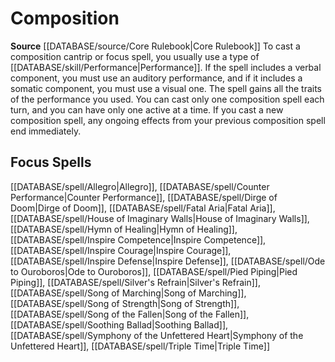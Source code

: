 ﻿---
id: '31'
name: Composition
rarity: Common
source: '[[DATABASE/source/Core Rulebook|Core Rulebook]]'
trait:
- Composition
type: Trait

---
# Composition

**Source** [[DATABASE/source/Core Rulebook|Core Rulebook]] 
To cast a composition cantrip or focus spell, you usually use a type of [[DATABASE/skill/Performance|Performance]]. If the spell includes a verbal component, you must use an auditory performance, and if it includes a somatic component, you must use a visual one. The spell gains all the traits of the performance you used. You can cast only one composition spell each turn, and you can have only one active at a time. If you cast a new composition spell, any ongoing effects from your previous composition spell end immediately.

## Focus Spells

[[DATABASE/spell/Allegro|Allegro]], [[DATABASE/spell/Counter Performance|Counter Performance]], [[DATABASE/spell/Dirge of Doom|Dirge of Doom]], [[DATABASE/spell/Fatal Aria|Fatal Aria]], [[DATABASE/spell/House of Imaginary Walls|House of Imaginary Walls]], [[DATABASE/spell/Hymn of Healing|Hymn of Healing]], [[DATABASE/spell/Inspire Competence|Inspire Competence]], [[DATABASE/spell/Inspire Courage|Inspire Courage]], [[DATABASE/spell/Inspire Defense|Inspire Defense]], [[DATABASE/spell/Ode to Ouroboros|Ode to Ouroboros]], [[DATABASE/spell/Pied Piping|Pied Piping]], [[DATABASE/spell/Silver's Refrain|Silver's Refrain]], [[DATABASE/spell/Song of Marching|Song of Marching]], [[DATABASE/spell/Song of Strength|Song of Strength]], [[DATABASE/spell/Song of the Fallen|Song of the Fallen]], [[DATABASE/spell/Soothing Ballad|Soothing Ballad]], [[DATABASE/spell/Symphony of the Unfettered Heart|Symphony of the Unfettered Heart]], [[DATABASE/spell/Triple Time|Triple Time]]